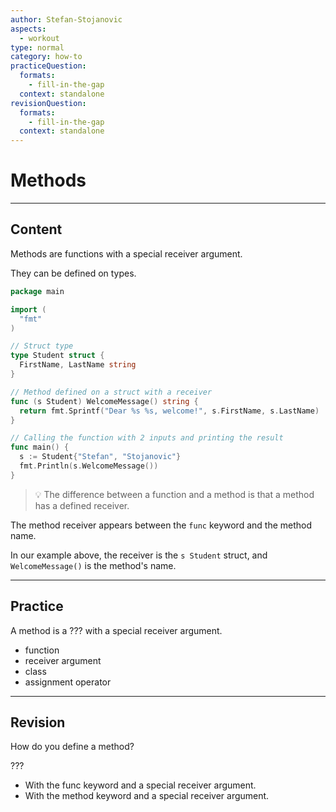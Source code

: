 ```yaml
---
author: Stefan-Stojanovic
aspects:
  - workout
type: normal
category: how-to
practiceQuestion:
  formats:
    - fill-in-the-gap
  context: standalone
revisionQuestion:
  formats:
    - fill-in-the-gap
  context: standalone
---
```


# Methods


---

## Content

Methods are functions with a special receiver argument.

They can be defined on types.

```go
package main

import (
  "fmt"
)

// Struct type
type Student struct {
  FirstName, LastName string
}

// Method defined on a struct with a receiver
func (s Student) WelcomeMessage() string {
  return fmt.Sprintf("Dear %s %s, welcome!", s.FirstName, s.LastName)
}

// Calling the function with 2 inputs and printing the result
func main() {
  s := Student{"Stefan", "Stojanovic"}
  fmt.Println(s.WelcomeMessage())
}
```

> 💡 The difference between a function and a method is that a method has a defined receiver.

The method receiver appears between the `func` keyword and the method name.

In our example above, the receiver is the `s Student` struct, and `WelcomeMessage()` is the method's name.


---

## Practice

A method is a ??? with a special receiver argument.

- function
- receiver argument
- class
- assignment operator


---

## Revision

How do you define a method?

???

- With the func keyword and a special receiver argument.
- With the method keyword and a special receiver argument.
